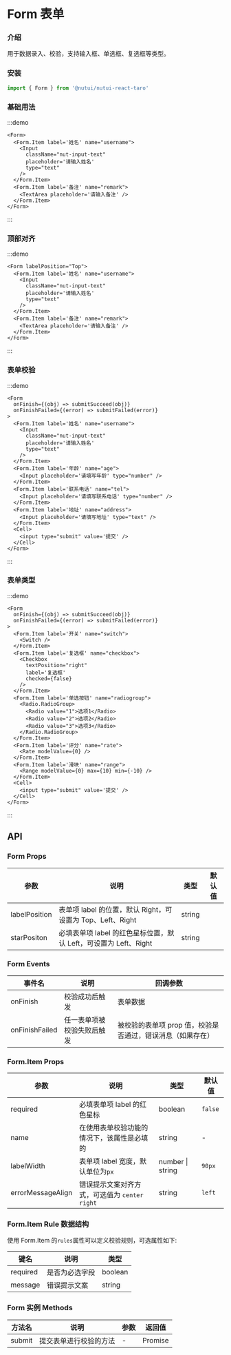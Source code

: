# Form 表单

### 介绍

用于数据录入、校验，支持输入框、单选框、复选框等类型。

### 安装
```javascript
import { Form } from '@nutui/nutui-react-taro'
```

### 基础用法
:::demo
```
<Form>
  <Form.Item label='姓名' name="username">
    <Input
      className="nut-input-text"
      placeholder='请输入姓名'
      type="text"
    />
  </Form.Item>
  <Form.Item label='备注' name="remark">
    <TextArea placeholder='请输入备注' />
  </Form.Item>
</Form>
```
:::

### 顶部对齐

:::demo
```
<Form labelPosition="Top">
  <Form.Item label='姓名' name="username">
    <Input
      className="nut-input-text"
      placeholder='请输入姓名'
      type="text"
    />
  </Form.Item>
  <Form.Item label='备注' name="remark">
    <TextArea placeholder='请输入备注' />
  </Form.Item>
</Form>
```
:::

### 表单校验
:::demo
```
<Form
  onFinish={(obj) => submitSucceed(obj)}
  onFinishFailed={(error) => submitFailed(error)}
>
  <Form.Item label='姓名' name="username">
    <Input
      className="nut-input-text"
      placeholder='请输入姓名'
      type="text"
    />
  </Form.Item>
  <Form.Item label='年龄' name="age">
    <Input placeholder='请填写年龄' type="number" />
  </Form.Item>
  <Form.Item label='联系电话' name="tel">
    <Input placeholder='请填写联系电话' type="number" />
  </Form.Item>
  <Form.Item label='地址' name="address">
    <Input placeholder='请填写地址' type="text" />
  </Form.Item>
  <Cell>
    <input type="submit" value='提交' />
  </Cell>
</Form>
```
:::

### 表单类型
:::demo
```
<Form
  onFinish={(obj) => submitSucceed(obj)}
  onFinishFailed={(error) => submitFailed(error)}
>
  <Form.Item label='开关' name="switch">
    <Switch />
  </Form.Item>
  <Form.Item label='复选框' name="checkbox">
    <Checkbox
      textPosition="right"
      label='复选框'
      checked={false}
    />
  </Form.Item>
  <Form.Item label='单选按钮' name="radiogroup">
    <Radio.RadioGroup>
      <Radio value="1">选项1</Radio>
      <Radio value="2">选项2</Radio>
      <Radio value="3">选项3</Radio>
    </Radio.RadioGroup>
  </Form.Item>
  <Form.Item label='评分' name="rate">
    <Rate modelValue={0} />
  </Form.Item>
  <Form.Item label='滑块' name="range">
    <Range modelValue={0} max={10} min={-10} />
  </Form.Item>
  <Cell>
    <input type="submit" value='提交' />
  </Cell>
</Form>
```
:::
## API

### Form Props

| 参数        | 说明                                 | 类型   | 默认值 |
|-------------|--------------------------------------|--------|--------|
| labelPosition | 表单项 label 的位置，默认 Right，可设置为 Top、Left、Right | string |        |
| starPositon | 必填表单项 label 的红色星标位置，默认 Left，可设置为 Left、Right | string |        |

### Form Events

| 事件名   | 说明                       | 回调参数                                                   |
|----------|-------------------|---------------------------------------|
| onFinish | 校验成功后触发 | 表单数据 |
| onFinishFailed | 任一表单项被校验失败后触发 | 被校验的表单项 prop 值，校验是否通过，错误消息（如果存在） |

### Form.Item Props

| 参数                | 说明                         | 类型             | 默认值  |
|---------------------|--------------------------------|------------------|---------|
| required            | 必填表单项 label 的红色星标 | boolean          | `false` |
| name                | 在使用表单校验功能的情况下，该属性是必填的 | string           | -       |
| labelWidth         | 表单项 label 宽度，默认单位为`px` | number \| string | `90px`  |
| errorMessageAlign | 错误提示文案对齐方式，可选值为 `center` `right`                  | string           | `left`  |

### Form.Item Rule 数据结构

使用 Form.Item 的`rules`属性可以定义校验规则，可选属性如下:

| 键名      | 说明                   | 类型 |
|-----------|------------------------|----------|
| required  | 是否为必选字段       | boolean |
| message   | 错误提示文案           | string |

### Form 实例 Methods

| 方法名            | 说明 | 参数 | 返回值  |
|-------------------|-----------------------------|-----|---------|
| submit | 提交表单进行校验的方法 | - | Promise |
